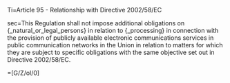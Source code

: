 Ti=Article 95 - Relationship with Directive 2002/58/EC

sec=This Regulation shall not impose additional obligations on {_natural_or_legal_persons} in relation to {_processing} in connection with the provision of publicly available electronic communications services in public communication networks in the Union in relation to matters for which they are subject to specific obligations with the same objective set out in Directive 2002/58/EC.

=[G/Z/ol/0]
